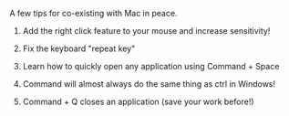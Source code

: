 A few tips for co-existing with Mac in peace.

1) Add the right click feature to your mouse and increase sensitivity!

2) Fix the keyboard "repeat key" 

3) Learn how to quickly open any application using Command + Space

4) Command will almost always do the same thing as ctrl in Windows!

5) Command + Q closes an application (save your work before!)
